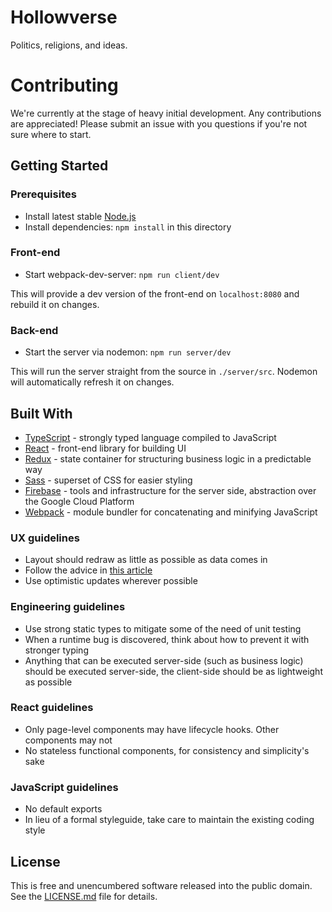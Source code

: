 # Hollowverse

Politics, religions, and ideas.

# Contributing

We're currently at the stage of heavy initial development. Any contributions are appreciated!
Please submit an issue with you questions if you're not sure where to start.

## Getting Started

### Prerequisites

* Install latest stable [Node.js](https://nodejs.org/en/)
* Install dependencies: `npm install` in this directory

### Front-end

* Start webpack-dev-server: `npm run client/dev`

This will provide a dev version of the front-end on `localhost:8080` and rebuild it on changes.

### Back-end

* Start the server via nodemon: `npm run server/dev`

This will run the server straight from the source in `./server/src`. Nodemon will automatically refresh it on changes.

## Built With

* [TypeScript](https://www.typescriptlang.org/) - strongly typed language compiled to JavaScript
* [React](https://facebook.github.io/react/) - front-end library for building UI
* [Redux](http://redux.js.org/) - state container for structuring business logic in a predictable way
* [Sass](http://sass-lang.com/) - superset of CSS for easier styling
* [Firebase](https://firebase.google.com/) - tools and infrastructure for the server side, abstraction over the Google Cloud Platform
* [Webpack](https://webpack.github.io/) - module bundler for concatenating and minifying JavaScript

### UX guidelines

* Layout should redraw as little as possible as data comes in
* Follow the advice in [this article](https://goo.gl/1V7aJw)
* Use optimistic updates wherever possible

### Engineering guidelines

* Use strong static types to mitigate some of the need of unit testing
* When a runtime bug is discovered, think about how to prevent it with stronger typing
* Anything that can be executed server-side (such as business logic) should be executed server-side, 
the client-side should be as lightweight as possible 

### React guidelines

* Only page-level components may have lifecycle hooks. Other components may not
* No stateless functional components, for consistency and simplicity's sake

### JavaScript guidelines

* No default exports
* In lieu of a formal styleguide, take care to maintain the existing coding style

## License

This is free and unencumbered software released into the public domain. See the [LICENSE.md](./LICENSE.md) file for details.
